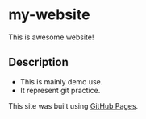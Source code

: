 # my-website
This is awesome website!
## Description
- This is mainly demo use.
- It represent git practice.

This site was built using [GitHub Pages](https://pages.github.com/).
